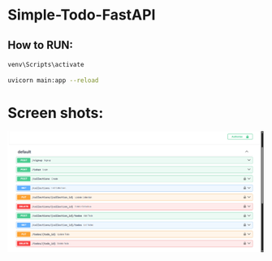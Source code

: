 # Simple-Todo-FastAPI
## How to RUN:
```bash
venv\Scripts\activate
```

```bash
uvicorn main:app --reload
```

# Screen shots:
![alt text](image.png)